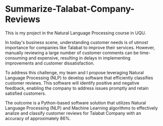 # Summarize-Talabat-Company-Reviews

This is my project in the Natural Language Processing course in UQU.

In today's business scene, understanding customer needs is of utmost importance for companies like Talabat to improve their services. However, manually reviewing a large number of customer comments can be time-consuming and expensive, resulting in delays in implementing improvements and customer dissatisfaction.

To address this challenge, my team and I propose leveraging Natural Language Processing (NLP) to develop software that efficiently classifies customer reviews. This software will identify positive and negative feedback, enabling the company to address issues promptly and retain satisfied customers.

The outcome is a Python-based software solution that utilizes Natural Language Processing (NLP) and Machine Learning algorithms to effectively analize and classify customer reviews for Talabat Company with an accuracy of approximately 86%.
